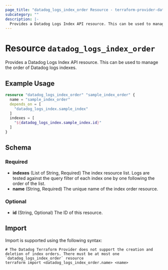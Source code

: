 ```yaml
---
page_title: "datadog_logs_index_order Resource - terraform-provider-datadog"
subcategory: ""
description: |-
  Provides a Datadog Logs Index API resource. This can be used to manage the order of Datadog logs indexes.
---
```


# Resource `datadog_logs_index_order`

Provides a Datadog Logs Index API resource. This can be used to manage the order of Datadog logs indexes.

## Example Usage

```terraform
resource "datadog_logs_index_order" "sample_index_order" {
  name = "sample_index_order"
  depends_on = [
    "datadog_logs_index.sample_index"
  ]
  indexes = [
    "${datadog_logs_index.sample_index.id}"
  ]
}
```

## Schema

### Required

- **indexes** (List of String, Required) The index resource list. Logs are tested against the query filter of each index one by one following the order of the list.
- **name** (String, Required) The unique name of the index order resource.

### Optional

- **id** (String, Optional) The ID of this resource.

## Import

Import is supported using the following syntax:

```shell
# The Datadog Terraform Provider does not support the creation and deletion of index orders. There must be at most one `datadog_logs_index_order` resource
terraform import <datadog_logs_index_order.name> <name>
```
